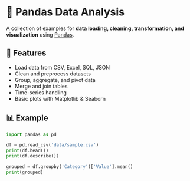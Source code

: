 # 🐼 Pandas Data Analysis

A collection of examples for **data loading, cleaning, transformation, and visualization** using [Pandas](https://pandas.pydata.org/).

## 📌 Features
- Load data from CSV, Excel, SQL, JSON
- Clean and preprocess datasets
- Group, aggregate, and pivot data
- Merge and join tables
- Time-series handling
- Basic plots with Matplotlib & Seaborn

## 📊 Example
```python
import pandas as pd

df = pd.read_csv('data/sample.csv')
print(df.head())
print(df.describe())

grouped = df.groupby('Category')['Value'].mean()
print(grouped)
```
